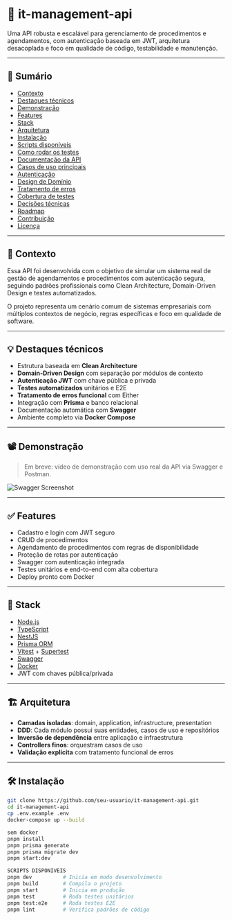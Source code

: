 # 🧾 it-management-api

Uma API robusta e escalável para gerenciamento de procedimentos e agendamentos, com autenticação baseada em JWT, arquitetura desacoplada e foco em qualidade de código, testabilidade e manutenção.

---

## 🧠 Sumário

- [Contexto](#contexto)
- [Destaques técnicos](#destaques-técnicos)
- [Demonstração](#demonstração)
- [Features](#features)
- [Stack](#stack)
- [Arquitetura](#arquitetura)
- [Instalação](#instalação)
- [Scripts disponíveis](#scripts-disponíveis)
- [Como rodar os testes](#como-rodar-os-testes)
- [Documentação da API](#documentação-da-api)
- [Casos de uso principais](#casos-de-uso-principais)
- [Autenticação](#autenticação)
- [Design de Domínio](#design-de-domínio)
- [Tratamento de erros](#tratamento-de-erros)
- [Cobertura de testes](#cobertura-de-testes)
- [Decisões técnicas](#decisões-técnicas)
- [Roadmap](#roadmap)
- [Contribuição](#contribuição)
- [Licença](#licença)

---

## 🎯 Contexto

Essa API foi desenvolvida com o objetivo de simular um sistema real de gestão de agendamentos e procedimentos com autenticação segura, seguindo padrões profissionais como Clean Architecture, Domain-Driven Design e testes automatizados.

O projeto representa um cenário comum de sistemas empresariais com múltiplos contextos de negócio, regras específicas e foco em qualidade de software.

---

## 💡 Destaques técnicos

- Estrutura baseada em **Clean Architecture**
- **Domain-Driven Design** com separação por módulos de contexto
- **Autenticação JWT** com chave pública e privada
- **Testes automatizados** unitários e E2E
- **Tratamento de erros funcional** com Either
- Integração com **Prisma** e banco relacional
- Documentação automática com **Swagger**
- Ambiente completo via **Docker Compose**

---

## 📽️ Demonstração

> Em breve: vídeo de demonstração com uso real da API via Swagger e Postman.

![Swagger Screenshot](./docs/swagger.png)

---

## ✅ Features

- Cadastro e login com JWT seguro
- CRUD de procedimentos
- Agendamento de procedimentos com regras de disponibilidade
- Proteção de rotas por autenticação
- Swagger com autenticação integrada
- Testes unitários e end-to-end com alta cobertura
- Deploy pronto com Docker

---

## 🚀 Stack

- [Node.js](https://nodejs.org/)
- [TypeScript](https://www.typescriptlang.org/)
- [NestJS](https://nestjs.com/)
- [Prisma ORM](https://www.prisma.io/)
- [Vitest](https://vitest.dev/) + [Supertest](https://github.com/visionmedia/supertest)
- [Swagger](https://swagger.io/)
- [Docker](https://www.docker.com/)
- JWT com chaves pública/privada

---

## 🏗 Arquitetura

- **Camadas isoladas**: domain, application, infrastructure, presentation
- **DDD**: Cada módulo possui suas entidades, casos de uso e repositórios
- **Inversão de dependência** entre aplicação e infraestrutura
- **Controllers finos**: orquestram casos de uso
- **Validação explícita** com tratamento funcional de erros

---

## 🛠 Instalação

```bash
git clone https://github.com/seu-usuario/it-management-api.git
cd it-management-api
cp .env.example .env
docker-compose up --build

sem docker
pnpm install
pnpm prisma generate
pnpm prisma migrate dev
pnpm start:dev

SCRIPTS DISPONIVEIS
pnpm dev          # Inicia em modo desenvolvimento
pnpm build        # Compila o projeto
pnpm start        # Inicia em produção
pnpm test         # Roda testes unitários
pnpm test:e2e     # Roda testes E2E
pnpm lint         # Verifica padrões de código
